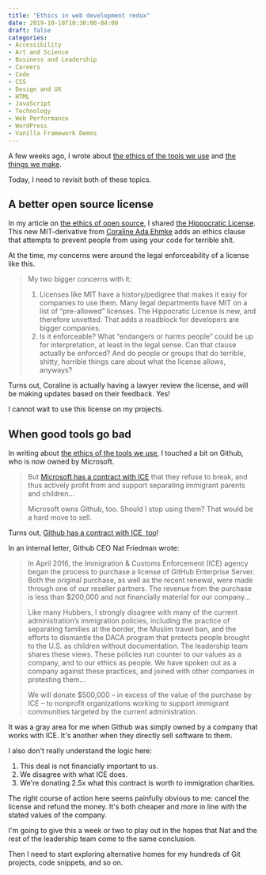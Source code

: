 ```yaml
---
title: "Ethics in web development redux"
date: 2019-10-10T10:30:00-04:00
draft: false
categories:
- Accessibility
- Art and Science
- Business and Leadership
- Careers
- Code
- CSS
- Design and UX
- HTML
- JavaScript
- Technology
- Web Performance
- WordPress
- Vanilla Framework Demos
---
```


A few weeks ago, I wrote about [the ethics of the tools we use](/the-ethics-of-the-tools-we-use/) and [the things we make](/the-ethics-of-open-source-licenses/).

Today, I need to revisit both of these topics.

## A better open source license

In my article on [the ethics of open source](/the-ethics-of-open-source-licenses/), I shared [the Hippocratic License](https://firstdonoharm.dev/). This new MIT-derivative from [Coraline Ada Ehmke](http://where.coraline.codes/) adds an ethics clause that attempts to prevent people from using your code for terrible shit.

At the time, my concerns were around the legal enforceability of a license like this.

> My two bigger concerns with it:
>
> 1. Licenses like MIT have a history/pedigree that makes it easy for companies to use them. Many legal departments have MIT on a list of “pre-allowed” licenses. The Hippocratic License is new, and therefore unvetted. That adds a roadblock for developers are bigger companies.
> 2. Is it enforceable? What “endangers or harms people” could be up for interpretation, at least in the legal sense. Can that clause actually be enforced? And do people or groups that do terrible, shitty, horrible things care about what the license allows, anyways?

Turns out, Coraline is actually having a lawyer review the license, and will be making updates based on their feedback. Yes!

I cannot wait to use this license on my projects.

## When good tools go bad

In writing about [the ethics of the tools we use](/the-ethics-of-the-tools-we-use/), I touched a bit on Github, who is now owned by Microsoft.

> But [Microsoft has a contract with ICE](https://www.nytimes.com/2018/07/26/technology/microsoft-ice-immigration.html) that they refuse to break, and thus actively profit from and support separating immigrant parents and children...
>
> Microsoft owns Github, too. Should I stop using them? That would be a hard move to sell.

Turns out, [Github has a contract with ICE, too](https://twitter.com/evan_greer/status/1181745056698572802)!

In an internal letter, Github CEO Nat Friedman wrote:

> In April 2016, the Immigration & Customs Enforcement (ICE) agency began the process to purchase a license of
GitHub Enterprise Server. Both the original purchase, as well as the recent renewal, were made through one of our
reseller partners. The revenue from the purchase is less than $200,000 and not financially material for our company...
>
> Like many Hubbers, I strongly disagree with many of the current administration’s immigration policies, including the
practice of separating families at the border, the Muslim travel ban, and the efforts to dismantle the DACA program
that protects people brought to the U.S. as children without documentation. The leadership team shares these views.
These policies run counter to our values as a company, and to our ethics as people. We have spoken out as a
company against these practices, and joined with other companies in protesting them...
>
> We will donate $500,000 – in excess of the value of the purchase by ICE – to nonprofit organizations
working to support immigrant communities targeted by the current administration.

It was a gray area for me when Github was simply owned by a company that works with ICE. It's another when they directly sell software to them.

I also don't really understand the logic here:

1. This deal is not financially important to us.
2. We disagree with what ICE does.
3. We're donating 2.5x what this contract is worth to immigration charities.

The right course of action here seems painfully obvious to me: cancel the license and refund the money. It's both cheaper and more in line with the stated values of the company.

I'm going to give this a week or two to play out in the hopes that Nat and the rest of the leadership team come to the same conclusion.

Then I need to start exploring alternative homes for my hundreds of Git projects, code snippets, and so on.
